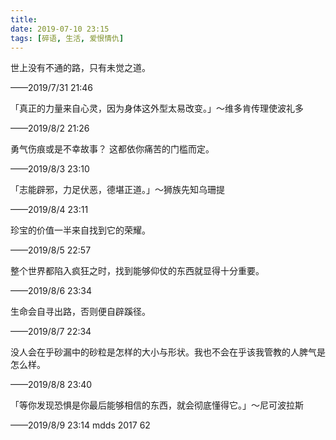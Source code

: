 ```yaml
---
title: 
date: 2019-07-10 23:15
tags: [碎语, 生活, 爱恨情仇]
---
```


世上没有不通的路，只有未觉之道。

——2019/7/31 21:46

「真正的力量来自心灵，因为身体这外型太易改变。」～维多肯传理使波礼多

——2019/8/2 21:26

勇气伤痕或是不幸故事？ 这都依你痛苦的门槛而定。

——2019/8/3 23:10

「志能辟邪，力足伏恶，德堪正道。」～狮族先知乌珊提

——2019/8/4 23:11

珍宝的价值一半来自找到它的荣耀。

——2019/8/5 22:57

整个世界都陷入疯狂之时，找到能够仰仗的东西就显得十分重要。

——2019/8/6 23:34

生命会自寻出路，否则便自辟蹊径。

——2019/8/7 22:34

没人会在乎砂漏中的砂粒是怎样的大小与形状。我也不会在乎该我管教的人脾气是怎么样。

——2019/8/8 23:40

「等你发现恐惧是你最后能够相信的东西，就会彻底懂得它。」～尼可波拉斯

——2019/8/9 23:14 mdds 2017 62
